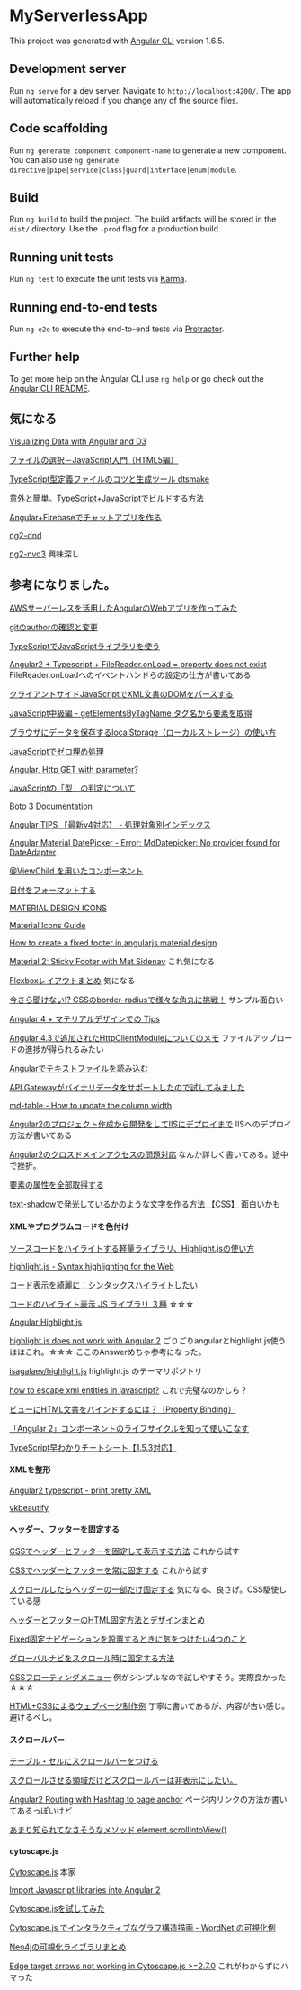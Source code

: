 # MyServerlessApp

This project was generated with [Angular CLI](https://github.com/angular/angular-cli) version 1.6.5.

## Development server

Run `ng serve` for a dev server. Navigate to `http://localhost:4200/`. The app will automatically reload if you change any of the source files.

## Code scaffolding

Run `ng generate component component-name` to generate a new component. You can also use `ng generate directive|pipe|service|class|guard|interface|enum|module`.

## Build

Run `ng build` to build the project. The build artifacts will be stored in the `dist/` directory. Use the `-prod` flag for a production build.

## Running unit tests

Run `ng test` to execute the unit tests via [Karma](https://karma-runner.github.io).

## Running end-to-end tests

Run `ng e2e` to execute the end-to-end tests via [Protractor](http://www.protractortest.org/).

## Further help

To get more help on the Angular CLI use `ng help` or go check out the [Angular CLI README](https://github.com/angular/angular-cli/blob/master/README.md).

## 気になる

[Visualizing Data with Angular and D3](https://medium.com/netscape/visualizing-data-with-angular-and-d3-209dde784aeb)

[ファイルの選択－JavaScript入門（HTML5編）](http://www.pori2.net/html5/File/010.html)

[TypeScript型定義ファイルのコツと生成ツール dtsmake](https://qiita.com/ConquestArrow/items/450f961c3d54bc932cf3)

[意外と簡単。TypeScript+JavaScriptでビルドする方法](https://clickan.click/ts-js-build/)

[Angular+Firebaseでチャットアプリを作る](https://qiita.com/Yamamoto0525/items/a76ea4b3924eeb82b0f9)

[ng2-dnd](https://www.npmjs.com/package/ng2-dnd)

[ng2-nvd3](https://github.com/krispo/ng2-nvd3)
 興味深し

## 参考になりました。

[AWSサーバーレスを活用したAngularのWebアプリを作ってみた](http://acro-engineer.hatenablog.com/entry/2017/12/13/120000)

[gitのauthorの確認と変更](https://hacknote.jp/archives/15745/)

[TypeScriptでJavaScriptライブラリを使う](http://3jigen.net/2017/03/post-368/)

[Angular2 + Typescript + FileReader.onLoad = property does not exist](https://stackoverflow.com/questions/41737620/angular2-typescript-filereader-onload-property-does-not-exist)
  FileReader.onLoadへのイベントハンドらの設定の仕方が書いてある

[クライアントサイドJavaScriptでXML文書のDOMをパースする](https://qiita.com/tom_konda/items/5e9824b38842615c9df1)

[JavaScript中級編 - getElementsByTagName タグ名から要素を取得](http://wp-p.info/tpl_rep.php?cat=js-intermediate&fl=r3)

[ブラウザにデータを保存するlocalStorage（ローカルストレージ）の使い方](https://www.granfairs.com/blog/staff/local-storage-01)

[JavaScriptでゼロ埋め処理](https://qiita.com/cress_cc/items/3e820fe1695f13793df3)

[Angular, Http GET with parameter?](https://stackoverflow.com/questions/44280303/angular-http-get-with-parameter/44282037)

[JavaScriptの「型」の判定について](https://qiita.com/south37/items/c8d20a069fcbfe4fce85)

[Boto 3 Documentation](https://boto3.readthedocs.io/en/latest/index.html)

[Angular TIPS 【最新v4対応】 - 処理対象別インデックス](https://www.buildinsider.net/web/angulartips)

[Angular Material DatePicker - Error: MdDatepicker: No provider found for DateAdapter](https://stackoverflow.com/questions/46337774/angular-material-datepicker-error-mddatepicker-no-provider-found-for-dateada)

[@ViewChild を用いたコンポーネント](http://angular.keicode.com/basics/component-interaction-viewchild.php)

[日付をフォーマットする](https://qiita.com/osakanafish/items/c64fe8a34e7221e811d0)

[MATERIAL DESIGN ICONS](https://material.io/icons/)

[Material Icons Guide](http://google.github.io/material-design-icons/#icon-font-for-the-web)

[How to create a fixed footer in angularjs material design](https://stackoverflow.com/questions/35814455/how-to-create-a-fixed-footer-in-angularjs-material-design)

[Material 2: Sticky Footer with Mat Sidenav](https://blog.thecodecampus.de/material-2-sticky-footer-mat-sidenav/)
 これ気になる

[Flexboxレイアウトまとめ](https://qiita.com/takanorip/items/a51989312160530d89a1) 気になる

[今さら聞けない!? CSSのborder-radiusで様々な角丸に挑戦！](https://www.webcreatorbox.com/tech/border-radius) サンプル面白い

[Angular 4 + マテリアルデザインでの Tips](https://qiita.com/TsuyoshiUshio@github/items/70b9dbb1d0362ba4f478)

[Angular 4.3で追加されたHttpClientModuleについてのメモ](https://qiita.com/ponday/items/1ec0e500cd801286845e) ファイルアップロードの進捗が得られるみたい

[Angularでテキストファイルを読み込む](http://daikiojm.hatenablog.com/entry/2017/10/10/000000)

[API Gatewayがバイナリデータをサポートしたので試してみました](https://dev.classmethod.jp/cloud/aws/binary-data-supported-by-api-gateway/)

[md-table - How to update the column width](https://stackoverflow.com/questions/45159066/md-table-how-to-update-the-column-width)

[Angular2のプロジェクト作成から開発をしてIISにデプロイまで](http://www.ifelse.jp/blog/angular2-basic-training-01) IISへのデプロイ方法が書いてある

[Angular2のクロスドメインアクセスの問題対応](http://www.ifelse.jp/blog/angular-tips-01) なんか詳しく書いてある。途中で挫折。

[要素の属性を全部取得する](http://hokaccha.hatenablog.com/entry/20130819/1376895914)

[text-shadowで発光しているかのような文字を作る方法 【CSS】](http://9-bb.com/text-shadow%E3%81%A7%E7%99%BA%E5%85%89%E3%81%97%E3%81%A6%E3%81%84%E3%82%8B%E3%81%8B%E3%81%AE%E3%82%88%E3%81%86%E3%81%AA%E6%96%87%E5%AD%97%E3%82%92%E4%BD%9C%E3%82%8B%E6%96%B9%E6%B3%95-%E3%80%90css/) 面白いかも



#### XMLやプログラムコードを色付け

[ソースコードをハイライトする軽量ライブラリ、Highlight.jsの使い方](https://syncer.jp/how-to-use-highlightjs)

[highlight.js - Syntax highlighting for the Web](https://highlightjs.org/)

[コード表示を綺麗に：シンタックスハイライトしたい](https://qiita.com/rico/items/1c64075a53cbe507c836)

[コードのハイライト表示 JS ライブラリ ３種](https://qiita.com/tadnakam/items/1323d03743fc0101aa50)
☆☆☆

[Angular Highlight.js](https://murhafsousli.github.io/ngx-highlightjs/)

[highlight.js does not work with Angular 2](https://stackoverflow.com/questions/37307943/highlight-js-does-not-work-with-angular-2) ごりごりangularとhighlight.js使うははこれ。☆☆☆  ここのAnswerめちゃ参考になった。

[isagalaev/highlight.js](https://github.com/isagalaev/highlight.js/tree/master/src/styles) highlight.js のテーマリポジトリ


[how to escape xml entities in javascript?](https://stackoverflow.com/questions/7918868/how-to-escape-xml-entities-in-javascript)
これで完璧なのかしら？

[ビューにHTML文書をバインドするには？（Property Binding）](https://www.buildinsider.net/web/angulartips/007)

[「Angular 2」コンポーネントのライフサイクルを知って使いこなす](https://codezine.jp/article/detail/10046)

[TypeScript早わかりチートシート【1.5.3対応】](https://www.buildinsider.net/language/quicktypescript/01)



#### XMLを整形
[Angular2 typescript - print pretty XML](https://stackoverflow.com/questions/42268268/angular2-typescript-print-pretty-xml)

[vkbeautify](https://code.google.com/archive/p/vkbeautify/)

#### ヘッダー、フッターを固定する

[CSSでヘッダーとフッターを固定して表示する方法](http://proengineer.internous.co.jp/content/columnfeature/6491) これから試す

[CSSでヘッダーとフッターを常に固定する](http://webnonotes.com/css/header_footer/) これから試す

[スクロールしたらヘッダーの一部だけ固定する](http://chibinowa.net/note/js/fixedheader.html) 気になる、良さげ。CSS駆使している感

[ヘッダーとフッターのHTML固定方法とデザインまとめ](https://seolaboratory.jp/internal/2016091244065.php)

[Fixed固定ナビゲーションを設置するときに気をつけたい4つのこと](https://liginc.co.jp/web/js/jquery/80140)

[グローバルナビをスクロール時に固定する方法](http://morobrand.net/mororeco/jquery/fixednavi/)

[CSSフローティングメニュー](http://www.shurey.com/html/css_menu.html) 例がシンプルなので試しやすそう。実際良かった ☆☆☆

[HTML+CSSによるウェブページ制作例](http://www.htmq.com/csskihon/401.shtml)  丁寧に書いてあるが、内容が古い感じ。避けるべし。


#### スクロールバー

[テーブル・セルにスクロールバーをつける](http://kowaza.boo.jp/03table/table-07-0scroll.html)

[スクロールさせる領域だけどスクロールバーは非表示にしたい。](https://qiita.com/naru0504/items/ff0c77775223dc5a9148)

[Angular2 Routing with Hashtag to page anchor](https://stackoverflow.com/questions/36101756/angular2-routing-with-hashtag-to-page-anchor) ページ内リンクの方法が書いてあるっぽいけど

[あまり知られてなさそうなメソッド element.scrollIntoView()](https://qiita.com/amamamaou/items/728d571d508347b2bc82)


#### cytoscape.js

[Cytoscape.js](http://js.cytoscape.org/) 本家

[Import Javascript libraries into Angular 2](http://techscreen.at/node/3079)

[Cytoscape.jsを試してみた](http://steavevaivai.hatenablog.com/entry/2017/03/25/065734)

[Cytoscape.js でインタラクティブなグラフ構造描画 - WordNet の可視化例](http://shinaisan.hatenablog.com/entry/2017/04/30/230908)

[Neo4jの可視化ライブラリまとめ](https://www.slideshare.net/mkiuchi4/201769-neo4j)

[Edge target arrows not working in Cytoscape.js >=2.7.0](https://stackoverflow.com/questions/37822572/edge-target-arrows-not-working-in-cytoscape-js-2-7-0) これがわからずにハマった